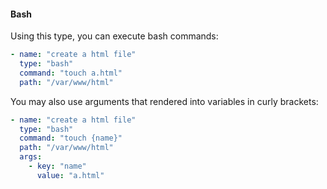 #### Bash
Using this type, you can execute bash commands:

```yaml
- name: "create a html file"
  type: "bash"
  command: "touch a.html"
  path: "/var/www/html"
```

You may also use arguments that rendered into variables in curly brackets:
```yaml
- name: "create a html file"
  type: "bash"
  command: "touch {name}"
  path: "/var/www/html"
  args:
    - key: "name"
      value: "a.html"
```